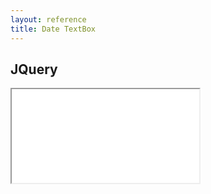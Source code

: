 ```yaml
---
layout: reference
title: Date TextBox
---
```


## JQuery ##
<iframe src="date-textbox-jquery.html"></iframe>
